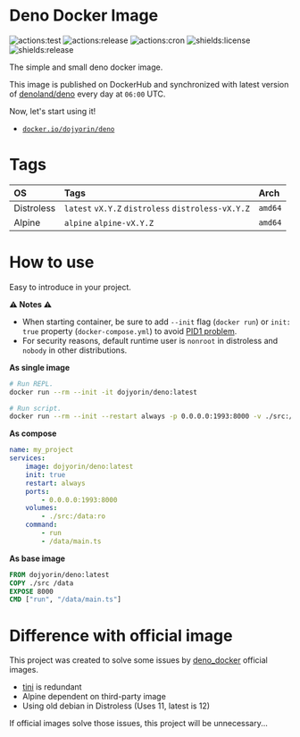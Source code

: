 # **Deno Docker Image**
![actions:test](https://github.com/dojyorin/deno_docker_image/actions/workflows/test.yaml/badge.svg)
![actions:release](https://github.com/dojyorin/deno_docker_image/actions/workflows/release.yaml/badge.svg)
![actions:cron](https://github.com/dojyorin/deno_docker_image/actions/workflows/cron.yaml/badge.svg)
![shields:license](https://img.shields.io/github/license/dojyorin/deno_docker_image)
![shields:release](https://img.shields.io/github/release/dojyorin/deno_docker_image)

The simple and small deno docker image.

This image is published on DockerHub and synchronized with latest version of [denoland/deno](https://github.com/denoland/deno) every day at `06:00` UTC.

Now, let's start using it!

- [`docker.io/dojyorin/deno`](https://hub.docker.com/r/dojyorin/deno)

# Tags

|OS|Tags|Arch|
|:--|:--|:--|
|Distroless|`latest` `vX.Y.Z` `distroless` `distroless-vX.Y.Z`|`amd64`|
|Alpine|`alpine` `alpine-vX.Y.Z`|`amd64`|

# How to use
Easy to introduce in your project.

**⚠ Notes ⚠**
- When starting container, be sure to add `--init` flag (`docker run`) or `init: true` property (`docker-compose.yml`) to avoid [PID1 problem](https://www.docker.com/blog/keep-nodejs-rockin-in-docker#:~:text=PID%201%20Problem).
- For security reasons, default runtime user is `nonroot` in distroless and `nobody` in other distributions.

**As single image**
```sh
# Run REPL.
docker run --rm --init -it dojyorin/deno:latest

# Run script.
docker run --rm --init --restart always -p 0.0.0.0:1993:8000 -v ./src:/data:ro dojyorin/deno:latest run /data/main.ts
```

**As compose**
```yaml
name: my_project
services:
    image: dojyorin/deno:latest
    init: true
    restart: always
    ports:
        - 0.0.0.0:1993:8000
    volumes:
        - ./src:/data:ro
    command:
        - run
        - /data/main.ts
```

**As base image**
```dockerfile
FROM dojyorin/deno:latest
COPY ./src /data
EXPOSE 8000
CMD ["run", "/data/main.ts"]
```

# Difference with official image

This project was created to solve some issues by [deno_docker](https://github.com/denoland/deno_docker) official images.

- [tini](https://github.com/krallin/tini) is redundant
- Alpine dependent on third-party image
- Using old debian in Distroless (Uses 11, latest is 12)

If official images solve those issues, this project will be unnecessary...